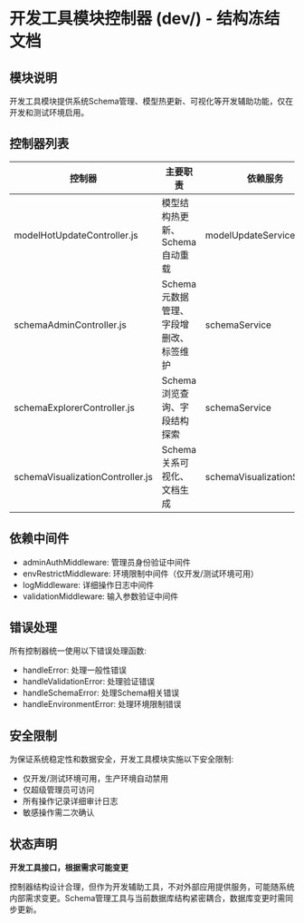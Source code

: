 # 开发工具模块控制器 (dev/) - 结构冻结文档

## 模块说明

开发工具模块提供系统Schema管理、模型热更新、可视化等开发辅助功能，仅在开发和测试环境启用。

## 控制器列表

| 控制器 | 主要职责 | 依赖服务 |
|--------|---------|----------|
| modelHotUpdateController.js | 模型结构热更新、Schema自动重载 | modelUpdateService |
| schemaAdminController.js | Schema元数据管理、字段增删改、标签维护 | schemaService |
| schemaExplorerController.js | Schema浏览查询、字段结构探索 | schemaService |
| schemaVisualizationController.js | Schema关系可视化、文档生成 | schemaVisualizationService |

## 依赖中间件

- adminAuthMiddleware: 管理员身份验证中间件
- envRestrictMiddleware: 环境限制中间件（仅开发/测试环境可用）
- logMiddleware: 详细操作日志中间件
- validationMiddleware: 输入参数验证中间件

## 错误处理

所有控制器统一使用以下错误处理函数:
- handleError: 处理一般性错误
- handleValidationError: 处理验证错误
- handleSchemaError: 处理Schema相关错误
- handleEnvironmentError: 处理环境限制错误

## 安全限制

为保证系统稳定性和数据安全，开发工具模块实施以下安全限制:
- 仅开发/测试环境可用，生产环境自动禁用
- 仅超级管理员可访问
- 所有操作记录详细审计日志
- 敏感操作需二次确认

## 状态声明

**开发工具接口，根据需求可能变更**

控制器结构设计合理，但作为开发辅助工具，不对外部应用提供服务，可能随系统内部需求变更。Schema管理工具与当前数据库结构紧密耦合，数据库变更时需同步更新。 